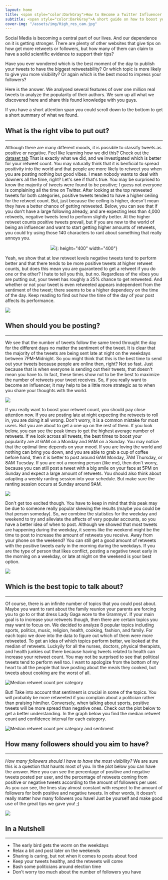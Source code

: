 ```yaml
---
layout: home
title: <span style="color:DarkGray">How to Become a Twitter Influencer </span>
subtitle: <span style="color:DarkGray">A short guide on how to boost your chances to be a real influencer on Twitter.</span>
cover-img: "/assets/img/High_res_cam.jpg"
---
```

 Social Media is becoming a central part of our lives. And our dependence on it is getting stronger. There are plenty of other websites that give tips on how get more retweets or followers, but 
 how many of them can claim to have a solid scientific evidence to support their tips? 

 Have you ever wondered which is the best moment of the day to publish your tweets to have the biggest retweetability? 
 Or which topic is more likely to give you more visibility? Or again which is the best mood to impress your followers?

 Here is the answer.
 We analysed several features of over one million real tweets to analyze the popularity of their authors. 
 We sum up all what we discovered here and share this found knowledge with you guys.
 
 If you have a short attention span you could scroll down to the bottom to get a short summary of what we found.

## What is the right vibe to put out?
___
Although there are many different moods, it is possible to classify tweets as positive or negative. Feel like learning how we did this? Check out the [dataset tab](https://cameronsmith425.github.io/How-to-become-an-influencer/infodataset/) That is exactly what we did, and we investigated which is better for your retweet count. You may naturally think that it is benficial to spread positivity into the world and that people are more likely to retweet you when you are posting nothing but good vibes. I mean nobody wants to deal with downers all the time, right? Let's see if that's true. You may be surprised to know the majority of tweets were found to be positive; I guess not everyone is complaining all the time on Twitter. After looking at the top retweeted tweets for both categories, positive tweets tended to have a higher ceiling for the retweet count. But, just because the ceiling is higher, doesn't mean they have a better chance of getting retweeted. Below, you can see that if you don't have a large following already, and are expecting less than 4,000 retweets, negative tweets tend to perform slightly better. At the higher retweet counts positive tweets prevail, but if you are new to the world of being an influencer and want to start getting higher amounts of retweets, you could try using those 140 characters to rant about something that really annoys you. 

<span style="display:block;text-align:center"> ![](/assets/img/tweet_retweet.png){: height="400" width="400"} </span>


Yeah, we show that at low retweet levels negative tweets tend to perform better and that there tends to be more positive tweets at higher retweet counts, but does this mean you are guaranteed to get a retweet if you do one or the other? I hate to tell you this, but no. Regardless of the vibes you are putting out, your tweet has roughly a 25% chance to get retweeted. And whether or not your tweet is even retweeted appears independent from the sentiment of the tweet; there seems to be a higher dependecy on the time of the day. Keep reading to find out how the time of the day of your post affects its performance. 

![](/assets/img/retweetability.png)


## When should you be posting?
___
We see that the number of tweets follow the same trend throught the day for the different days no matter the sentiment of the tweet. It is clear that the majority of the tweets are being sent late at night on the weekdays between 7PM-Midnight. So you might think that this is the best time to send out your tweets because people are online then, right? Not so fast. Just because that is when everyone is sending out their tweets, that doesn't mean you have to. In fact, these times show not to be the best to maximize the number of retweets your tweet receives. So, if you really want to become an influencer, it may help to be a little more strategic as to when you share your thoughts with the world. 

![](/assets/img/tweets_day.png)

If you really want to boost your retweet count, you should pay close attention now. If you are posting late at night expecting the retweets to roll in, you are doing it all wrong. Don't worry, it is a common mistake for most users. But you are about to get a one up on the rest of them. If you look below, you can see the peak times to get the highest average number of retweets. If we look across all tweets, the best times to boost your popularity are at 6AM on a Monday and 9AM on a Sunday. You may notice that the optimal time depends on your mood. If you are loving the world and nothing can bring you down, and you are able to grab a cup of coffee before hand, then it is better to post around 6AM Monday, 7AM Thursday, or 8AM Tuesday. If you are not a morning person (like me), then don't worry, because you can still post a tweet with a big smile on your face at 5PM on Sunday and expect a large amount of retweets. You should also think about adapting a weekly ranting session into your schedule. But make sure the ranting session occurs at Sunday around 9AM. 

![](/assets/img/peaks.png)

Don't get too excited though. You have to keep in mind that this peak may be due to someone really popular skewing the results (maybe you could be that person someday). So, we combine the statistics for the weekday and weekend to try and alleviate the affects of very popular accounts, so you have a better idea of when to post. Although we showed that most tweets are happening during the weekday, it seems like the weekend might be the time to post to increase the amount of retweets you receive. Away from your phone on the weekend? You can still get a good amount of retweets with the positive tweets early in the morning during the weekdays. If you are the type of person that likes conflict, posting a negative tweet early in the morning on a weekday, or late at night on the weekend is your best option. 


![](/assets/img/average_retweets.png)

## Which is the best topic to talk about?
___

Of course, there is an infinite number of topics that you could post about. Maybe you want to rant about the family reunion your parents are forcing you to go to or that dress Lady Gaga wore to the Grammys'. If your main goal is to increase your retweets though, then there are certain topics you may want to focus on. We decided to analyze 8 popular topics including sports, politics, music, religion, health, cooking, fashion, and family. For each topic we dove into the data to figure out which of them were more retweeted. To get an idea of which topics perform better, we looked at the median of retweets. Luckyily for all the nurses, doctors, physical therapists, and health junkies out there because having tweets related to health can increase your retweet count. You may not be surprised to see that political tweets tend to perform well too. I want to apologize from the bottom of my heart to all the people that love posting about the meals they cooked, but tweets about cooking are the worst of all. 


![Median retweet count per category](/assets/img/median_retweetcount_category.png)

But! Take into account that sentiment is crucial in some of the topics. You will probably be more retweeted if you complain about a politician rather than praising him/her. Conversely, when talking about sports, positive tweets will be more spread than negative ones. Check out the plot below to get a better understanding. In the graph below you find the median retweet count and confidence interval for each category.

![Median retweet count per category and sentiment](/assets/img/median_retweetcount_category_sentiment.png)




## How many followers should you aim to have?
___
*How many followers should I have to have the most visibility?* We are sure this is a question that haunts most of you. In the plot below you can have the answer.
Here you can see the percentage of positive and negative tweets posted per user, and the percentage of retweets coming from positive or negative tweets according to the amount of followers per user. As you can see, the lines stay almost constant with respect to the amount of followers for both positive and negative tweets. In other words, it doesn't really matter how many followers you have! Just be yourself and make good use of the great tips we gave you! ;)

![](/assets/img/followers.png)


## In a Nutshell
___

- The early bird gets the worm on the weekdays
- Relax a bit and post later on the weekends
- Sharing is caring, but not when it comes to posts about food
- Keep your tweets healthy, and the retweets will come 
- Bash some politicians around election time
- Don't worry too much about the number of followers you have
